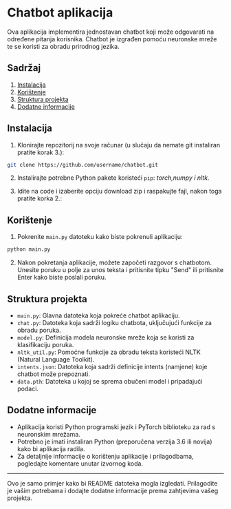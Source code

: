# Chatbot aplikacija

Ova aplikacija implementira jednostavan chatbot koji može odgovarati na određene pitanja korisnika. Chatbot je izgrađen pomoću neuronske mreže te se koristi za obradu prirodnog jezika.

## Sadržaj

1. [Instalacija](#instalacija)
2. [Korištenje](#korištenje)
3. [Struktura projekta](#struktura-projekta)
4. [Dodatne informacije](#dodatne-informacije)

## Instalacija

1. Klonirajte repozitorij na svoje računar (u slučaju da nemate git instaliran pratite korak 3.):

```bash
git clone https://github.com/username/chatbot.git
```

2. Instalirajte potrebne Python pakete koristeći `pip`: *torch,numpy i nltk.*

3. Idite na code i izaberite opciju download zip i raspakujte fajl, nakon toga pratite korka 2.:

## Korištenje

1. Pokrenite `main.py` datoteku kako biste pokrenuli aplikaciju:

```bash
python main.py
```

2. Nakon pokretanja aplikacije, možete započeti razgovor s chatbotom. Unesite poruku u polje za unos teksta i pritisnite tipku "Send" ili pritisnite Enter kako biste poslali poruku.

## Struktura projekta

- `main.py`: Glavna datoteka koja pokreće chatbot aplikaciju.
- `chat.py`: Datoteka koja sadrži logiku chatbota, uključujući funkcije za obradu poruka.
- `model.py`: Definicija modela neuronske mreže koja se koristi za klasifikaciju poruka.
- `nltk_util.py`: Pomoćne funkcije za obradu teksta koristeći NLTK (Natural Language Toolkit).
- `intents.json`: Datoteka koja sadrži definicije intents (namjene) koje chatbot može prepoznati.
- `data.pth`: Datoteka u kojoj se sprema obučeni model i pripadajući podaci.

## Dodatne informacije

- Aplikacija koristi Python programski jezik i PyTorch biblioteku za rad s neuronskim mrežama.
- Potrebno je imati instaliran Python (preporučena verzija 3.6 ili novija) kako bi aplikacija radila.
- Za detaljnije informacije o korištenju aplikacije i prilagodbama, pogledajte komentare unutar izvornog koda.

---

Ovo je samo primjer kako bi README datoteka mogla izgledati. Prilagodite je vašim potrebama i dodajte dodatne informacije prema zahtjevima vašeg projekta.
